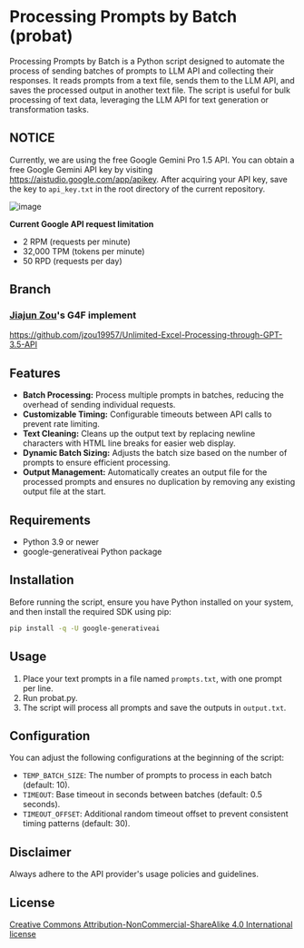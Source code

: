 # Processing Prompts by Batch (probat)

Processing Prompts by Batch is a Python script designed to automate the process of sending batches of prompts to LLM API and collecting their responses. It reads prompts from a text file, sends them to the LLM API, and saves the processed output in another text file. The script is useful for bulk processing of text data, leveraging the LLM API for text generation or transformation tasks.

## NOTICE

Currently, we are using the free Google Gemini Pro 1.5 API. You can obtain a free Google Gemini API key by visiting https://aistudio.google.com/app/apikey. After acquiring your API key, save the key to `api_key.txt` in the root directory of the current repository.

![image](https://github.com/cbdb-project/processing-prompts-by-batch/assets/8538710/f38a0f0f-732d-4f71-bdbd-b2054831b92d)

**Current Google API request limitation**

- 2 RPM (requests per minute)
- 32,000 TPM (tokens per minute)
- 50 RPD (requests per day)

## Branch

### [Jiajun Zou](https://github.com/jzou19957)'s G4F implement

https://github.com/jzou19957/Unlimited-Excel-Processing-through-GPT-3.5-API

## Features

- **Batch Processing:** Process multiple prompts in batches, reducing the overhead of sending individual requests.
- **Customizable Timing:** Configurable timeouts between API calls to prevent rate limiting.
- **Text Cleaning:** Cleans up the output text by replacing newline characters with HTML line breaks for easier web display.
- **Dynamic Batch Sizing:** Adjusts the batch size based on the number of prompts to ensure efficient processing.
- **Output Management:** Automatically creates an output file for the processed prompts and ensures no duplication by removing any existing output file at the start.

## Requirements

- Python 3.9 or newer
- google-generativeai Python package

## Installation

Before running the script, ensure you have Python installed on your system, and then install the required SDK using pip:

```bash
pip install -q -U google-generativeai
```


## Usage

1. Place your text prompts in a file named `prompts.txt`, with one prompt per line.
2. Run probat.py.
3. The script will process all prompts and save the outputs in `output.txt`.

## Configuration

You can adjust the following configurations at the beginning of the script:

- `TEMP_BATCH_SIZE`: The number of prompts to process in each batch (default: 10).
- `TIMEOUT`: Base timeout in seconds between batches (default: 0.5 seconds).
- `TIMEOUT_OFFSET`: Additional random timeout offset to prevent consistent timing patterns (default: 30).


## Disclaimer

Always adhere to the API provider's usage policies and guidelines.

## License

[Creative Commons Attribution-NonCommercial-ShareAlike 4.0 International license](https://creativecommons.org/licenses/by-nc-sa/4.0/)
